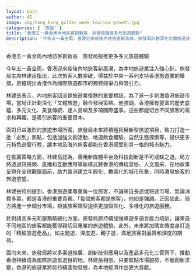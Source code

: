 ```yaml
---
layout: post
author: AI
image: img/hong_kong_golden_week_tourism_growth.jpg
categories: [ '旅遊' ]
title: "香港五一黃金周內地訪客創新高　旅發局擬推多元旅遊體驗"
description: "今年五一黃金周，香港迎來疫後內地旅客新高峰，旅發局計劃深化文體旅遊及創新推廣策略，拓展多元化和個性化旅遊體驗，進一步鞏固香港國際旅遊都市地位。"
---
```

香港五一黃金周內地訪客創新高　旅發局擬推更多多元旅遊體驗

今年五一黃金周，香港迎來疫後內地旅客新高潮，為本地旅遊業注入強心針。旅發局主席林建岳指出，此次旅客人數突破，得益於中央一系列支持香港旅遊業的舉措，更體現出香港作為國際旅遊都市的獨特競爭力與吸引力。

林建岳表示，內地旅客回流是旅遊業復甦的重要標誌。為了進一步刺激香港旅遊市場，當局正計劃深化「文體旅遊」融合發展策略。他強調，香港擁有豐富的歷史底蘊、多元文化、美食傳統、迷人島嶼及多項國際盛事，這些都能切合不同旅客的需求和興趣，是吸引旅客的重要資本。

面對日益激烈的旅遊市場所需，旅發局未來將積極拓展新型旅遊項目，致力打造一批「必到」熱點，包括加強文創活動、地道飲食體驗、自然生態探索等，提供更多元特色遊覽行程，讓本地及海外旅客都能在香港感受別具一格的城市魅力。

在推廣策略方面，林建岳認為，善用新媒體平台及科技創新是不可或缺之道。局方將透過短視頻、直播和互動應用等新模式將香港的傳統習俗、人文風采、在地故事呈現在全球觀眾面前，助力香港建立年輕化、數碼化的城市形象，同時激發旅客的旅遊慾望。

林建岳特別提到，香港旅遊業尊重每一位旅客，不論來自長途或短途市場、無論消費多寡，都是香港的重要貴賓。「每個旅客都是旅客」，他如是強調。正因如此，局方將進一步細分市場，根據旅客類型提供更加個性化、多樣化的旅遊服務。

針對語言多元和服務精細化方面，旅發局將持續加強導遊多語言能力培訓，讓來自不同地區的旅客都能獲得親切且專業的旅遊體驗。此外，未來將加碼宣傳度身訂造的「精細旅遊產品」，如主題遊、深度遊、親子遊，滿足旅客對品質和深度的期待。

面向未來，旅發局將以多渠道推廣、創新技術應用以及產品多元化三管齊下，推動香港持續成為國際旅遊首選目的地。林建岳相信，只要緊貼市場趨勢，不斷創新求變，香港的旅遊業將能持續蓬勃發展，為本地經濟作出更大貢獻。